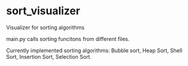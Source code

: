 # sort_visualizer
Visualizer for sorting algorithms

main.py calls sorting funcitons from different files.

Currently implemented sorting algorithms: Bubble sort, Heap Sort, Shell Sort, Insertion Sort, Selection Sort.
